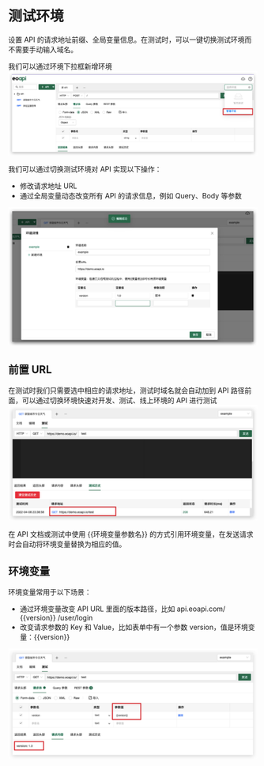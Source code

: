 # 测试环境
设置 API 的请求地址前缀、全局变量信息。在测试时，可以一键切换测试环境而不需要手动输入域名。

我们可以通过环境下拉框新增环境
![](../assets/images/2022-04-08-23-20-58.png)

我们可以通过切换测试环境对 API 实现以下操作：

* 修改请求地址 URL
* 通过全局变量动态改变所有 API 的请求信息，例如 Query、Body 等参数

![](../assets/images/2022-04-08-23-38-17.png)
## 前置 URL
在测试时我们只需要选中相应的请求地址，测试时域名就会自动加到 API 路径前面，可以通过切换环境快速对开发、测试、线上环境的 API 进行测试
![](../assets/images/2022-04-08-23-41-41.png)

在 API 文档或测试中使用 {{环境变量参数名}} 的方式引用环境变量，在发送请求时会自动将环境变量替换为相应的值。
## 环境变量
环境变量常用于以下场景：

* 通过环境变量改变 API URL 里面的版本路径，比如 api.eoapi.com/ {{version}} /user/login
* 改变请求参数的 Key 和 Value，比如表单中有一个参数 version，值是环境变量：{{version}}
  
![](../assets/images/2022-04-08-23-45-12.png)